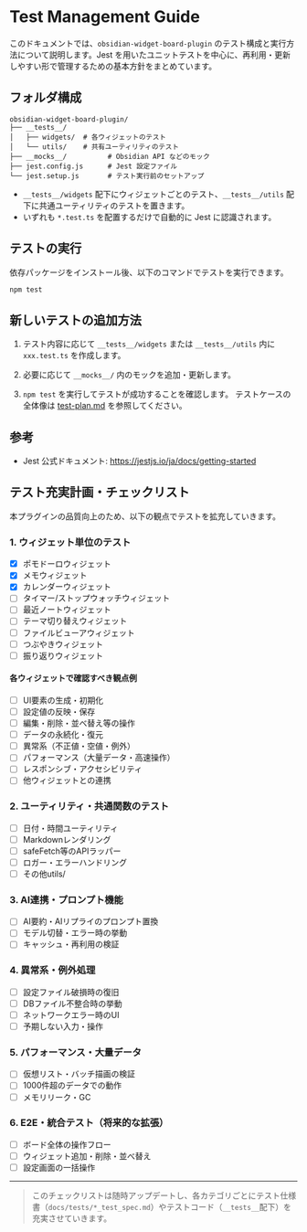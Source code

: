 # Test Management Guide

このドキュメントでは、`obsidian-widget-board-plugin` のテスト構成と実行方法について説明します。Jest を用いたユニットテストを中心に、再利用・更新しやすい形で管理するための基本方針をまとめています。

## フォルダ構成

```
obsidian-widget-board-plugin/
├── __tests__/
│   ├── widgets/  # 各ウィジェットのテスト
│   └── utils/    # 共有ユーティリティのテスト
├── __mocks__/          # Obsidian API などのモック
├── jest.config.js      # Jest 設定ファイル
└── jest.setup.js       # テスト実行前のセットアップ
```

- `__tests__/widgets` 配下にウィジェットごとのテスト、`__tests__/utils` 配下に共通ユーティリティのテストを置きます。
- いずれも `*.test.ts` を配置するだけで自動的に Jest に認識されます。

## テストの実行

依存パッケージをインストール後、以下のコマンドでテストを実行できます。

```bash
npm test
```

## 新しいテストの追加方法

1. テスト内容に応じて `__tests__/widgets` または `__tests__/utils` 内に `xxx.test.ts` を作成します。
2. 必要に応じて `__mocks__/` 内のモックを追加・更新します。

3. `npm test` を実行してテストが成功することを確認します。
テストケースの全体像は [test-plan.md](test-plan.md) を参照してください。

## 参考

- Jest 公式ドキュメント: <https://jestjs.io/ja/docs/getting-started>

## テスト充実計画・チェックリスト

本プラグインの品質向上のため、以下の観点でテストを拡充していきます。

### 1. ウィジェット単位のテスト
- [x] ポモドーロウィジェット
- [X] メモウィジェット
- [x] カレンダーウィジェット
- [ ] タイマー/ストップウォッチウィジェット
- [ ] 最近ノートウィジェット
- [ ] テーマ切り替えウィジェット
- [ ] ファイルビューアウィジェット
- [ ] つぶやきウィジェット
- [ ] 振り返りウィジェット

#### 各ウィジェットで確認すべき観点例
- [ ] UI要素の生成・初期化
- [ ] 設定値の反映・保存
- [ ] 編集・削除・並べ替え等の操作
- [ ] データの永続化・復元
- [ ] 異常系（不正値・空値・例外）
- [ ] パフォーマンス（大量データ・高速操作）
- [ ] レスポンシブ・アクセシビリティ
- [ ] 他ウィジェットとの連携

### 2. ユーティリティ・共通関数のテスト
- [ ] 日付・時間ユーティリティ
- [ ] Markdownレンダリング
- [ ] safeFetch等のAPIラッパー
- [ ] ロガー・エラーハンドリング
- [ ] その他utils/

### 3. AI連携・プロンプト機能
- [ ] AI要約・AIリプライのプロンプト置換
- [ ] モデル切替・エラー時の挙動
- [ ] キャッシュ・再利用の検証

### 4. 異常系・例外処理
- [ ] 設定ファイル破損時の復旧
- [ ] DBファイル不整合時の挙動
- [ ] ネットワークエラー時のUI
- [ ] 予期しない入力・操作

### 5. パフォーマンス・大量データ
- [ ] 仮想リスト・バッチ描画の検証
- [ ] 1000件超のデータでの動作
- [ ] メモリリーク・GC

### 6. E2E・統合テスト（将来的な拡張）
- [ ] ボード全体の操作フロー
- [ ] ウィジェット追加・削除・並べ替え
- [ ] 設定画面の一括操作

---

> このチェックリストは随時アップデートし、各カテゴリごとにテスト仕様書（`docs/tests/*_test_spec.md`）やテストコード（`__tests__`配下）を充実させていきます。

